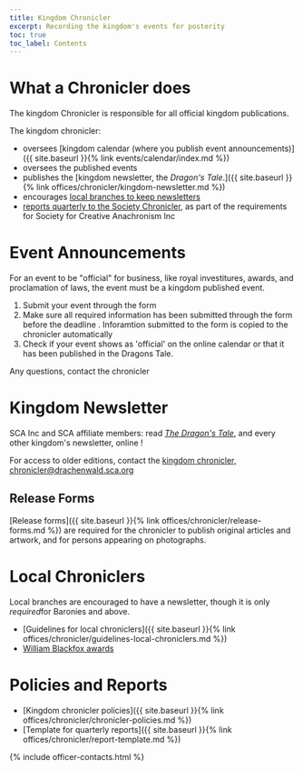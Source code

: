 ```yaml
---
title: Kingdom Chronicler
excerpt: Recording the kingdom's events for posterity
toc: true
toc_label: Contents
---
```



# What a Chronicler does

The kingdom Chronicler is responsible for all official kingdom publications.

The kingdom chronicler:

* oversees  [kingdom calendar (where you publish event announcements)]({{ site.baseurl }}{% link events/calendar/index.md %})
* oversees the published events
* publishes the [kingdom newsletter, the <em>Dragon's Tale</em>.]({{ site.baseurl }}{% link offices/chronicler/kingdom-newsletter.md %})
* encourages [local branches to keep newsletters](#local-chroniclers)
* [reports quarterly to the Society Chronicler](#policies-and-reports), as part of the requirements for Society for Creative Anachronism Inc

# Event Announcements

For an event to be "official" for business, like royal investitures,  awards,  and proclamation of laws, the event must be a kingdom published event.

1. Submit your event through the form
2. Make sure all required information has been submitted through the form before the deadline . Inforamtion submitted to the form is copied to the chronicler automatically
3. Check if your event shows as 'official' on the online calendar or that it has been published in the Dragons Tale.

Any questions, contact the chronicler

# Kingdom Newsletter

SCA Inc and SCA affiliate members: read [_The Dragon's Tale_](https://members.sca.org/apps/#NewsletterFiles/12), and every other kingdom's newsletter, online ! 

For access to older editions, contact the [kingdom chronicler, chronicler@drachenwald.sca.org](mailto:chronicler@drachenwald.sca.org) 

## Release Forms

[Release forms]({{ site.baseurl }}{% link offices/chronicler/release-forms.md %}) are required for the chronicler to publish original articles and artwork, and for persons appearing on photographs.

# Local Chroniclers

Local branches are encouraged to have a newsletter, though it is only <em>required</em>for Baronies and above.


* [Guidelines for local chroniclers]({{ site.baseurl }}{% link offices/chronicler/guidelines-local-chroniclers.md %})
* [William Blackfox awards](https://www.sca.org/chronicler/)

# Policies and Reports

* [Kingdom chronicler policies]({{ site.baseurl }}{% link offices/chronicler/chronicler-policies.md %})
* [Template for quarterly reports]({{ site.baseurl }}{% link offices/chronicler/report-template.md %})


{% include officer-contacts.html %}
